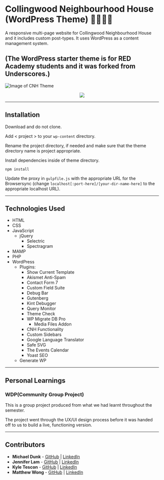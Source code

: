 # Collingwood Neighbourhood House (WordPress Theme) 🥗⛹🏻‍🎨

A responsive multi-page website for Collingwood Neighbourhood House and it includes custom post-types. It uses WordPress as a content management system.

## (The WordPress starter theme is for RED Academy students and it was forked from Underscores.)

![Image of CNH Theme](https://github.com/agalcalledjen/cnh-fall-2018/blob/master/themes/cnh/assets/images/README_Screenshots/instructions3.png)

<p align="center"><img src="https://github.com/agalcalledjen/cnh-fall-2018/blob/master/cnh-2018.gif"></p>

---

## Installation

Download and do not clone.

Add < project > to your `wp-content` directory.

Rename the project directory, if needed and make sure that the theme directory name is project appropriate.

Install dependencies inside of theme directory.

```
npm install
```

Update the proxy in `gulpfile.js` with the appropriate URL for the Browsersync (change `localhost[:port-here]/[your-dir-name-here]` to the appropriate localhost URL).

---

## Technologies Used

- HTML
- CSS
- JavaScript
  - jQuery
    - Selectric
    - Spectragram
- MAMP
- PHP
- WordPress
  - Plugins:
    - Show Current Template
    - Akismet Anti-Spam
    - Contact Form 7
    - Custom Field Suite
    - Debug Bar
    - Gutenberg
    - Kint Debugger
    - Query Monitor
    - Theme Check
    - WP Migrate DB Pro
      - Media Files Addon
    - CNH Functionality
    - Custom Sidebars
    - Google Language Translator
    - Safe SVG
    - The Events Calendar
    - Yoast SEO
  - Generate WP

---

## Personal Learnings

### WDP(Community Group Project)

This is a group project produced from what we had learnt throughout the semester.

The project went through the UX/UI design process before it was handed off to us to build a live, functioning version.

---

## Contributors

- **Michael Dunk** - [GitHub](https://github.com/mikedd96) | [LinkedIn](https://www.linkedin.com/in/michael-dunk-991952175/)
- **Jennifer Lam** - [GitHub](https://github.com/agalcalledjen) | [LinkedIn](https://www.linkedin.com/in/agalcalledjen/)
- **Kyle Tescon** - [GitHub](https://github.com/kyltec) | [LinkedIn](https://www.linkedin.com/in/kyle-tecson-9b6952175/)
- **Matthew Wong** - [GitHub](https://github.com/matthewaramis) | [LinkedIn](https://www.linkedin.com/in/matthew-wong-142953175/)
